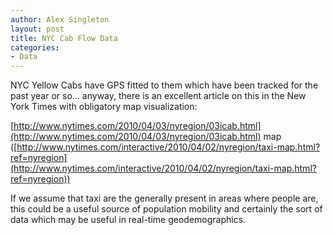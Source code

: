 ```yaml
---
author: Alex Singleton
layout: post
title: NYC Cab Flow Data
categories:
- Data
---
```


NYC Yellow Cabs have GPS fitted to them which  have been tracked for the past year or so... anyway, there is an excellent article on this in the New York Times with obligatory map visualization:

[http://www.nytimes.com/2010/04/03/nyregion/03icab.html](http://www.nytimes.com/2010/04/03/nyregion/03icab.html)
map ([http://www.nytimes.com/interactive/2010/04/02/nyregion/taxi-map.html?ref=nyregion](http://www.nytimes.com/interactive/2010/04/02/nyregion/taxi-map.html?ref=nyregion))

If we assume that taxi are the generally present in areas where people are, this could be a useful source of population mobility and certainly the sort of data which may be useful in real-time geodemographics.
